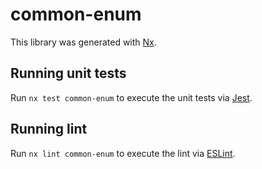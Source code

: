 # common-enum

This library was generated with [Nx](https://nx.dev).

## Running unit tests

Run `nx test common-enum` to execute the unit tests via [Jest](https://jestjs.io).

## Running lint

Run `nx lint common-enum` to execute the lint via [ESLint](https://eslint.org/).
